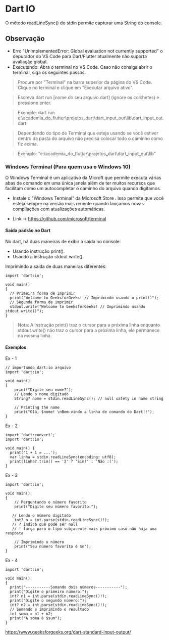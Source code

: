 # Dart IO 

O método readLineSync() do stdin permite capturar uma String do console.

## Observação 

- Erro "UnimplementedError: Global evaluation not currently supported" o depurador do VS Code para Dart/Flutter atualmente não suporta avaliação global.
- Executando: Abra o terminal no VS Code. Caso não consiga abrir o terminal, siga os seguintes passos.
> Procure por "Terminal" na barra superior da página do VS Code. Clique no terminal e clique em "Executar arquivo ativo".

> Escreva dart run [nome do seu arquivo.dart] (ignore os colchetes) e pressione enter.

> Exemplo: dart run e:\academia_do_flutter\projetos_dart\dart_input_out\lib\dart_input_out.dart

> Dependendo do tipo de Terminal que esteja usando se você estiver dentro da pasta do arquivo não precisa colocar todo o caminho como fiz acima.

> Exemplo: "e:\academia_do_flutter\projetos_dart\dart_input_out\lib\" 

### Windows Terminal (Para quem usa o Windows 10)
O Windows Terminal é um aplicativo da Microft que permite executa várias abas de comando em uma única janela além de ter muitos recursos que facilitam como um
autocompletar o caminho do arquivo quando digitamos.

- Instale o "Windows Terminal" da Microsoft Store . Isso permite que você esteja sempre na versão mais recente quando lançamos novas compilações com atualizações automáticas.

- Link -> https://github.com/microsoft/terminal



#### Saída padrão no Dart
No dart, há duas maneiras de exibir a saída no console: 

- Usando instrução print().
- Usando a instrução stdout.write().

Imprimindo a saída de duas maneiras diferentes:

```
import 'dart:io';

void main()
{
  // Primeira forma de imprimir
  print("Welcome to GeeksforGeeks! // Imprimindo usando o print()");
  // Segunda forma de imprimir
  stdout.write("Welcome to GeeksforGeeks! // Imprimindo usando stdout.write()");
}
```

> Nota: 
> A instrução print() traz o cursor para a próxima linha enquanto stdout.write() não traz o cursor para a próxima linha, ele permanece na mesma linha.


#### Exemplos

Ex - 1
```
// importando dart:io arquivo
import 'dart:io';

void main()
{
    print("Digite seu nome?");
    // Lendo o nome digitado
    String? nome = stdin.readLineSync(); // null safety in name string

    // Printing the name
    print("Olá, $nome! \nBem-vindo a linha de comando do Dart!!");
}
```
Ex - 2
```
import 'dart:convert';
import 'dart:io';

void main() {
  print('1 + 1 = ...');
  var linha = stdin.readLineSync(encoding: utf8);
  print(linha?.trim() == '2' ? 'Sim!' : 'Não :(');
}

```
Ex - 3
```
import 'dart:io';

void main()
{
    // Perguntando o número favorito
    print("Digite seu número favorito:");
 
   // Lendo o número digitado
    int? n = int.parse(stdin.readLineSync()!);
   // ? indica que pode ser null
   // ! força para o tipo subjacente mais próximo caso não haja uma resposta
 
    // Imprimindo o número
    print("Seu número favorito é $n");
}
```
Ex - 4
```
import 'dart:io';

void main()
{
  print("-----------Somando dois números-----------");
  print("Digite o primeiro número:");
  int? n1 = int.parse(stdin.readLineSync()!);
  print("Digite o segundo número:");
  int? n2 = int.parse(stdin.readLineSync()!);
  // Somando e imprimindo o resultado
  int soma = n1 + n2;
  print("A soma é $sum");
}

```

https://www.geeksforgeeks.org/dart-standard-input-output/